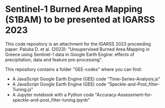 # Sentinel-1 Burned Area Mapping (S1BAM) to be presented at IGARSS 2023
This code repository is an attachment for the IGARSS 2023 proceeding paper: Paluba D. et al. (2023): "Unsupervised Burned Area Mapping in Greece using Sentinel-1 data in Google Earth Engine: effects of precipitation, data and feature pre-processing". 

</b> This repository contains a folder "GEE-codes" where you can find:
  - A JavaScript Google Earth Engine (GEE) code "Time-Series-Analysis.js" 
  - A JavaScript Google Earth Engine (GEE) code "Speckle-and-Post_filter-Tuning.js" 
  - A Jupyter notebook with a Python code "Accuracy-Assessment-for-speckle-and-post_filter-tuning.ipynb"  
